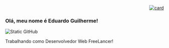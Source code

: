 <div style="display: flex; justify-content: flex-end;">
  <a href="https://github.com/anuraghazra/github-readme-stats">
    <img src="https://github-readme-stats.vercel.app/api?username=git-eg&theme=dark&show_icons=true" alt="card">
  </a>
</div>

<h3>Olá, meu nome é Eduardo Guilherme!</h3>

<img src="https://img.shields.io/static/v1?label=Overview&message=Eduardo Guilherme&color=f8efd4&style=for-the-badge&logo=GitHub" alt="Static GitHub">

<p>Trabalhando como Desenvolvedor Web FreeLancer!</p>
